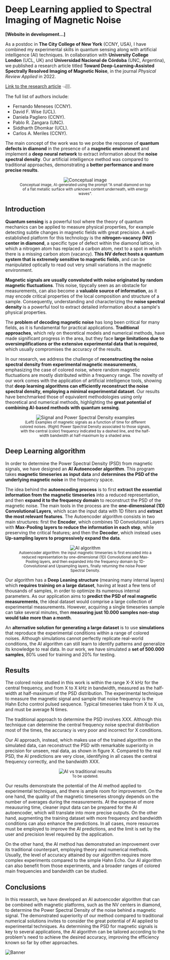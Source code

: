# Deep Learning applied to Spectral Imaging of Magnetic Noise

**[Website in development...]**

As a postdoc in **The City College of New York** (CCNY, USA), I have combined my experimental skills in quantum sensing along with artificial intelligence (AI) techniques. In collaboration with **University College London** (UCL, UK) and **Universidad Nacional de Córdoba** (UNC, Argentina), we published a research article titled **Toward Deep-Learning-Assisted Spectrally Resolved Imaging of Magnetic Noise**, in the journal *Physical Review Applied* in 2022.

[Link to the research article](https://journals.aps.org/prapplied/abstract/10.1103/PhysRevApplied.18.024004) 👈🏽.

The full list of authors include:
* Fernando Meneses (CCNY).
* David F. Wise (UCL).
* Daniela Pagliero (CCNY).
* Pablo R. Zangara (UNC).
* Siddharth Dhomkar (UCL).
* Carlos A. Meriles (CCNY).

The main concept of the work was to we probe the response of **quantum defects in diamond** in the presence of a **magnetic environment** and implement a **deep neural network** to extract information about the **noise spectral density**. Our artificial intelligence method was compared to traditional approaches, demonstrating a **better performance and more precise results**.

<center><figure>
  <img src="https://github.com/Fertmeneses/qubit-noise-spectroscopy/blob/main/assets/Image_Concept.jpg?raw=true" alt="Conceptual image"> 
  <figcaption><sup>Conceptual image, AI-generated using the prompt "A small diamond on top of a flat metallic surface with unknown content underneath, with energy waves".</sup></figcaption>
</figure></center>

## Introduction

**Quantum sensing** is a powerful tool where the theory of quantum mechanics can be applied to measure physical properties, for example detecting subtle changes in magnetic fields with great precision. A well-established platform for this technology is the **nitrogen-vacancy (NV) center in diamond**, a specific type of defect within the diamond lattice, in which a nitrogen atom has replaced a carbon atom, next to a spot in which there is a missing carbon atom (vacancy). **This NV defect hosts a quantum system that is extremely sensitive to magnetic fields**, and can be manipulated optically to read out very small variations in the magnetic environment.

**Magnetic signals are usually convoluted with noise originated by random magnetic fluctuations**. This noise, tipycally seen as an obstacle for measurements, can also become a **valuable source of information**, as it may encode critical properties of the local composition and structure of a sample. Consequently, understanding and characterizing the **noise spectral density** is a powerful tool to extract detailed information about a sample's physical properties.

The **problem of decoding magnetic noise** has long been critical for many fields, as it is fundamental for practical applications. **Traditional approaches**, which rely on theoretical models and numerical methods, have made significant progress in the area, but they face **large limitations due to oversimplifications or the extensive experimental data that is required**, which usually compromises the accuracy of the results.

In our research, we address the challenge of **reconstructing the noise spectral density from experimental magnetic measurements**, emphasizing the case of colored noise, where random magnetic fluctuations are mostly distributed within a frequency range. The novelty of our work comes with the application of artificial intelligence tools, showing that **deep learning algorithms can efficiently reconstruct the noise spectral density, employing a minimal experimental dataset**. Our results have benchmarked those of equivalent methodologies using only theoretical and numerical methods, highlighting the **great potential of combining AI-based methods with quantum sensing**.

<center><figure>
  <img src="https://github.com/Fertmeneses/qubit-noise-spectroscopy/blob/main/assets/Noise_PSD_examples.png?raw=true" alt="Signal and Power Spectral Density examples"> 
  <figcaption><sup>(Left) Examples of magnetic signals as a function of time for different colored noises. (Right) Power Spectral Density associated to those signals, with the central (color) frequency indicated by a dashed line, and the half-width bandwidth at half-maximum by a shaded area.</sup></figcaption>
</figure></center>

## Deep Learning algorithm

In order to determine the Power Spectral Density (PSD) from magnetic signals, we have designed an **AI Autoencoder algorithm**. This program takes **magnetic timeseries as input data** and **determines the PSD of the underlying magnetic noise** in the frequency space. 

The idea behind the **autoencoding process** is to first **extract the essential information from the magnetic timeseries** into a reduced representation, and then **expand it to the frequency domain** to reconstruct the PSD of the magnetic noise. The main tools in the process are the **one-dimensional (1D) Convolutional Layers**, which scan the input data with 1D filters and **extract the most relevant features**. The Autoencoder algorithm consists in two main structures: first the **Encoder**, which combines 1D Convolutional Layers with **Max-Pooling layers to reduce the information in each step**, while preserving the critical features; and then the **Decoder**, which instead uses **Up-sampling layers to progressively expand the data**.

<center><figure>
  <img src="https://github.com/Fertmeneses/qubit-noise-spectroscopy/blob/main/assets/AI_algorithm.png?raw=true" alt="AI algorithm"> 
  <figcaption><sup>Autoencoder algorithm: the input magnetic timeseries is first encoded into a reduced representation by one-dimensional (1D) Convolutional and Max-Pooling layers, and then expanded into the frequency domain by 1D-Convolutional and Upsampling layers, finally returning the noise Power Spectral Density.</sup></figcaption>
</figure></center>

Our algorithm has a **Deep Leaning structure** (meaning many internal layers) which **requires training on a large dataset**, having at least a few tens of thousands of samples, in order to optimize its numerous internal parameters. As our application aims to **predict the PSD of real magnetic measurements**, the ideal dataset would comprise a large collection of experimental measurements. However, acquiring a single timeseries sample can take several minutes, then **measuring just 10.000 samples non-stop would take more than a month**.

An **alternative solution for generating a large dataset** is to use **simulations** that reproduce the experimental conditions within a range of colored noises. Although simulations cannot perfectly replicate real-world conditions, the AI algorithm can still learn to identify patterns and generalize its knowledge to real data. In our work, we have simulated a **set of 500.000 samples**, 80% used for training and 20% for testing.

## Results

The colored noise studied in this work is within the range X-X kHz for the central frequency, and from X to X kHz in bandwidth, measured as the half-width at half-maximum of the PSD distribution. The experimental technique to measure the magnetic signal and sample that noise frequency is the Hahn Echo control pulsed sequence. Typical timeseries take from X to X us, and must be average N times.

The traditional approach to determine the PSD involves XXX. Although this technique can determine the central frequency noise spectral distribution most of the times, the accuracy is very poor and incorrect for X conditions.

Our AI approach, instead, which makes use of the trained algorithm on the simulated data, can reconstruct the PSD with remarkable superiority in precision for unseen, real data, as shown in figure X. Compared to the real PSD, the AI predictions are very close, identifying in all cases the central frequency correctly, and the bandwidth XXX.

<center><figure>
  <img src="Xxxx" alt="AI vs traditional results"> 
  <figcaption><sup>To be updated.</sup></figcaption>
</figure></center>

Our results demonstrate the potential of the AI method applied to experimental techniques, and there is ample room for improvement. On the one hand, the quality of the magnetic timeseries strongly depends on the number of averages during the measurements. At the expense of more meausuring time, cleaner input data can be prepared for the AI autoencoder, which will translate into more precise outputs. On the other hand, augmenting the training dataset with more frequency and bandwidth conditions can also enhance the predictions. In all cases, more resources must be employed to improve the AI predictions, and the limit is set by the user and precision level required by the application.

On the other hand, the AI method has demonstrated an improvement over its traditional counterpart, employing theory and numerical methods. Usually, the level of accuracy attained by our algorithm requires more complex experiments compared to the simple Hahn Echo. Our AI algorithm can also benefit from those experiments, and a broader ranges of colored main frequencies and bandwidth can be studied.




## Conclusions

In this research, we have developed an AI autoencoder algorithm that can be combined with magnetic platforms, such as the NV centers in diamond, to determine the Power Spectral Density of the noise behind a magnetic signal. The demonstrated superiority of our method compared to traditional numerical solutions invites to consider the great potential of AI applied to experimental techniques. As determining the PSD for magnetic signals is key to several applications, the AI algorithm can be tailored according to the problem's need to achieve the desired accuracy, improving the efficiency known so far by other approaches.

![Banner](httplink)

